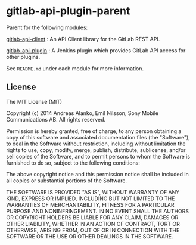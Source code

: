 # gitlab-api-plugin-parent

Parent for the following modules:

[gitlab-api-client](gitlab-api-client/README.md)
:   An API Client library for the GitLab REST API.

[gitlab-api-plugin](gitlab-api-plugin/README.md)
:   A Jenkins plugin which provides GitLab API access for other plugins.

See `README.md` under each module for more information.

## License

The MIT License (MIT)

Copyright (c) 2014 Andreas Alanko, Emil Nilsson, Sony Mobile Communications AB.
All rights reserved.

Permission is hereby granted, free of charge, to any person obtaining a copy
of this software and associated documentation files (the "Software"), to deal
in the Software without restriction, including without limitation the rights
to use, copy, modify, merge, publish, distribute, sublicense, and/or sell
copies of the Software, and to permit persons to whom the Software is
furnished to do so, subject to the following conditions:

The above copyright notice and this permission notice shall be included in
all copies or substantial portions of the Software.

THE SOFTWARE IS PROVIDED "AS IS", WITHOUT WARRANTY OF ANY KIND, EXPRESS OR
IMPLIED, INCLUDING BUT NOT LIMITED TO THE WARRANTIES OF MERCHANTABILITY,
FITNESS FOR A PARTICULAR PURPOSE AND NONINFRINGEMENT. IN NO EVENT SHALL THE
AUTHORS OR COPYRIGHT HOLDERS BE LIABLE FOR ANY CLAIM, DAMAGES OR OTHER
LIABILITY, WHETHER IN AN ACTION OF CONTRACT, TORT OR OTHERWISE, ARISING FROM,
OUT OF OR IN CONNECTION WITH THE SOFTWARE OR THE USE OR OTHER DEALINGS IN
THE SOFTWARE.
